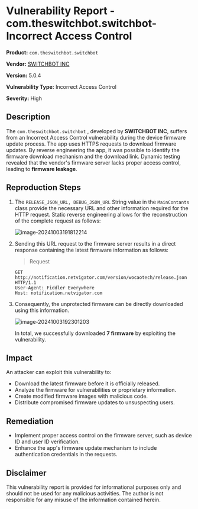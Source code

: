 # Vulnerability Report - com.theswitchbot.switchbot- Incorrect Access Control

**Product:** `com.theswitchbot.switchbot` 

**Vendor:** [SWITCHBOT INC](https://www.switch-bot.com/)

**Version:** 5.0.4

**Vulnerability Type:** Incorrect Access Control

**Severity:** High

## Description

The `com.theswitchbot.switchbot` , developed by **SWITCHBOT INC**, suffers from an Incorrect Access Control vulnerability during the device firmware update process. The app uses HTTPS requests to download firmware updates. By reverse engineering the app, it was possible to identify the firmware download mechanism and the download link. Dynamic testing revealed that the vendor's firmware server lacks proper access control, leading to **firmware leakage**.

## Reproduction Steps

1. The `RELEASE_JSON_URL, DEBUG_JSON_URL` String value in the `MainContants` class provide the necessary URL and other information required for the HTTP request. Static reverse engineering allows for the reconstruction of the complete request as follows:

   ![image-20241003191812214](https://s2.loli.net/2024/10/03/FAvBwh1R87YI624.png)

2. Sending this URL request to the firmware server results in a direct response containing the latest firmware information as follows:

   > Request

   ```http
   GET http://notification.netvigator.com/version/wocaotech/release.json HTTP/1.1
   User-Agent: Fiddler Everywhere
   Host: notification.netvigator.com
   ```

3. Consequently, the unprotected firmware can be directly downloaded using this information.

   ![image-20241003192301203](https://s2.loli.net/2024/10/03/DehzPfMTGIEdxQb.png)
   
   In total, we successfully downloaded **7 firmware** by exploiting the vulnerability.


## Impact

An attacker can exploit this vulnerability to:

* Download the latest firmware before it is officially released.
* Analyze the firmware for vulnerabilities or proprietary information.
* Create modified firmware images with malicious code.
* Distribute compromised firmware updates to unsuspecting users.

## Remediation

* Implement proper access control on the firmware server, such as device ID and user ID verification.
* Enhance the app's firmware update mechanism to include authentication credentials in the requests.


## Disclaimer

This vulnerability report is provided for informational purposes only and should not be used for any malicious activities. The author is not responsible for any misuse of the information contained herein.
